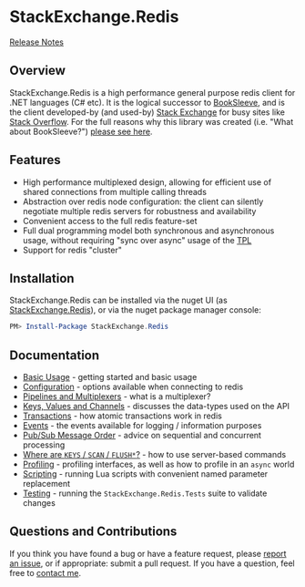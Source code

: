 StackExchange.Redis
===================

[Release Notes](ReleaseNotes.md)

## Overview

StackExchange.Redis is a high performance general purpose redis client for .NET languages (C# etc). It is the logical successor to [BookSleeve](https://code.google.com/archive/p/booksleeve/),
and is the client developed-by (and used-by) [Stack Exchange](http://stackexchange.com/) for busy sites like [Stack Overflow](http://stackoverflow.com/). For the full reasons
why this library was created (i.e. "What about BookSleeve?") [please see here](http://marcgravell.blogspot.com/2014/03/so-i-went-and-wrote-another-redis-client.html).

Features
--

- High performance multiplexed design, allowing for efficient use of shared connections from multiple calling threads
- Abstraction over redis node configuration: the client can silently negotiate multiple redis servers for robustness and availability
- Convenient access to the full redis feature-set
- Full dual programming model both synchronous and asynchronous usage, without requiring "sync over async" usage of the [TPL][1]
- Support for redis "cluster"

Installation
---

StackExchange.Redis can be installed via the nuget UI (as [StackExchange.Redis](https://www.nuget.org/packages/StackExchange.Redis/)), or via the nuget package manager console:

```PowerShell
PM> Install-Package StackExchange.Redis
```

Documentation
---

- [Basic Usage](Basics.md) - getting started and basic usage
- [Configuration](Configuration.md) - options available when connecting to redis
- [Pipelines and Multiplexers](PipelinesMultiplexers.md) - what is a multiplexer?
- [Keys, Values and Channels](KeysValues.md) - discusses the data-types used on the API
- [Transactions](Transactions.md) - how atomic transactions work in redis
- [Events](Events.md) - the events available for logging / information purposes
- [Pub/Sub Message Order](PubSubOrder.md) - advice on sequential and concurrent processing
- [Where are `KEYS` / `SCAN` / `FLUSH*`?](KeysScan.md) - how to use server-based commands
- [Profiling](Profiling.md) - profiling interfaces, as well as how to profile in an `async` world
- [Scripting](Scripting.md) - running Lua scripts with convenient named parameter replacement
- [Testing](Testing.md) - running the `StackExchange.Redis.Tests` suite to validate changes

Questions and Contributions
---

If you think you have found a bug or have a feature request, please [report an issue][2], or if appropriate: submit a pull request. If you have a question, feel free to [contact me](https://github.com/mgravell).

  [1]: http://msdn.microsoft.com/en-us/library/dd460717%28v=vs.110%29.aspx
  [2]: https://github.com/StackExchange/StackExchange.Redis/issues?state=open

